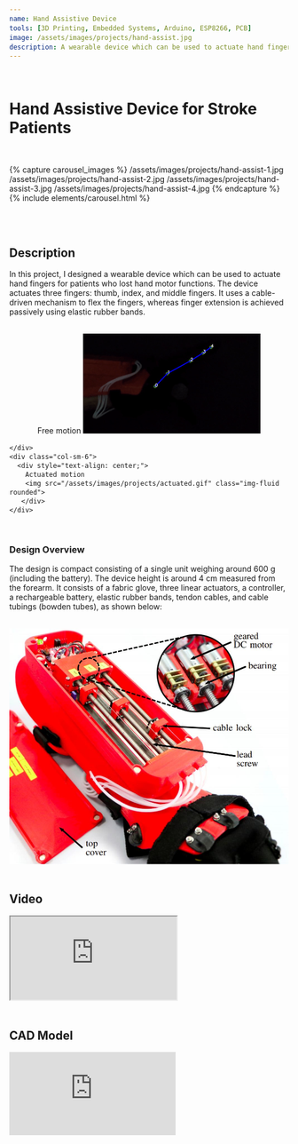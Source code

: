 ```yaml
---
name: Hand Assistive Device
tools: [3D Printing, Embedded Systems, Arduino, ESP8266, PCB]
image: /assets/images/projects/hand-assist.jpg
description: A wearable device which can be used to actuate hand fingers for patients  who lost hand motor functions
---
```


<br>

# **Hand Assistive Device for Stroke Patients**

<br>

{% capture carousel_images %}
/assets/images/projects/hand-assist-1.jpg
/assets/images/projects/hand-assist-2.jpg
/assets/images/projects/hand-assist-3.jpg
/assets/images/projects/hand-assist-4.jpg
{% endcapture %}
{% include elements/carousel.html %}

<br>
<br>

## Description

In this project, I designed a wearable device which can be used to actuate hand fingers for patients  who lost hand motor functions. The device actuates three fingers: thumb, index, and middle fingers. It uses a cable-driven mechanism to flex the fingers, whereas finger extension is achieved passively using elastic rubber bands.


<br>
<div class="container">
  <div class="row">
    <div class="col-sm-6">
     <div style="text-align: center;">
      Free motion
      <img src="/assets/images/projects/free.gif" class="img-fluid rounded">
     </div>
     
    </div>
    <div class="col-sm-6">
      <div style="text-align: center;">
        Actuated motion
        <img src="/assets/images/projects/actuated.gif" class="img-fluid rounded">
       </div>
    </div>
  </div>
</div>
<br>

### Design Overview

The design is compact consisting of a single unit weighing around 600 g (including the battery). The device height is around 4 cm measured from the forearm. It consists of a fabric glove, three linear actuators, a controller, a rechargeable battery, elastic rubber bands, tendon cables, and cable tubings (bowden tubes), as shown below:

<br>
<div class="container">
  <div class="row">
    <div class="col-sm-6">
     <img src="/assets/images/projects/hand-assist-5.jpg" class="img-fluid rounded">
    </div>
  </div>
</div>
<br>

## Video

<div class="embed-responsive embed-responsive-16by9">
  <iframe class="embed-responsive-item" src="https://www.youtube.com/embed/P6YCmyWKjm4" allowfullscreen></iframe>
</div>
<br>

## CAD Model

<div class="embed-responsive embed-responsive-16by9">
<iframe src="https://myhub.autodesk360.com/ue28a719c/shares/public/SHabee1QT1a327cf2b7a670112eb3c7b5443?mode=embed" allowfullscreen="true" webkitallowfullscreen="true" mozallowfullscreen="true"  frameborder="0">
</div>